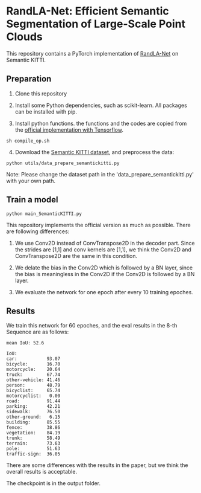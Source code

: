 # RandLA-Net: Efficient Semantic Segmentation of Large-Scale Point Clouds

This repository contains a PyTorch implementation of [RandLA-Net](http://arxiv.org/abs/1911.11236) on Semantic KITTI.

## Preparation

1. Clone this repository

2. Install some Python dependencies, such as scikit-learn. All packages can be installed with pip.

3. Install python functions. the functions and the codes are copied from the [official implementation with Tensorflow](https://github.com/QingyongHu/RandLA-Net).

```
sh compile_op.sh
```
4. Download the [Semantic KITTI dataset](http://semantic-kitti.org/dataset.html#download), and preprocess the data:
  ```
  python utils/data_prepare_semantickitti.py
  ```
   Note: Please change the dataset path in the 'data_prepare_semantickitti.py' with your own path.


## Train a model

  ```
  python main_SemanticKITTI.py
  ```

This repository implements the official version as much as possible. There are following differences:

1) We use Conv2D instead of ConvTranspose2D in the decoder part. Since the strides are [1,1] and conv kernels are [1,1], we think the Conv2D and ConvTranspose2D are the same in this condition.

2) We delate the bias in the Conv2D which is followed by a BN layer, since the bias is meaningless in the Conv2D if the Conv2D is followed by a BN layer.

3) We evaluate the network for one epoch after every 10 training epoches.


## Results
We train this network for 60 epoches, and the eval results in the 8-th Sequence are as follows:

```
mean IoU: 52.6

IoU: 
car:           93.07
bicycle:       16.70
motorcycle:    20.64
truck:         67.74
other-vehicle: 41.46
person:        48.79
bicyclist:     65.74
motorcyclist:   0.00
road:          91.44
parking:       42.21
sidewalk:      76.50
other-ground:   6.15
building:      85.55
fence:         38.86
vegetation:    84.19
trunk:         58.49
terrain:       73.63
pole:          51.63
traffic-sign:  36.05
```

There are some differences with the results in the paper, but we think the overall results is acceptable. 

The checkpoint is in the output folder.
